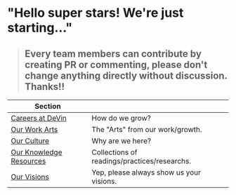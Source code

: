 # "Hello super stars! We're just starting..." 

>## Every team members can contribute by creating PR or commenting, please don't change anything directly without discussion. Thanks!!

<!-- prettier-ignore-start -->
<!-- start_toc -->
| Section |  |
|--|--|
| [Careers at DeVin](/careers#readme) | How do we grow? |
| [Our Work Arts](/arts/#readme) | The "Arts" from our work/growth. |
| [Our Culture](/culture#readme) | Why are we here? |
| [Our Knowledge Resources](/resources#readme) | Collections of readings/practices/researchs. |
| [Our Visions](/visions#readme) | Yep, please always show us your visions. |
<!-- end_toc -->
<!-- prettier-ignore-end -->
